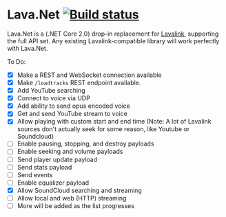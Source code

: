 # Lava.Net [![Build status](https://ci.appveyor.com/api/projects/status/q3v8ygegrjdx0fb7?svg=true)](https://ci.appveyor.com/project/WorkingRobot/lava-net)

Lava.Net is a (.NET Core 2.0) drop-in replacement for [Lavalink](https://github.com/Frederikam/Lavalink), supporting the full API set. Any existing Lavalink-compatible library will work perfectly with Lava.Net.

To Do:
 - [x] Make a REST and WebSocket connection available
 - [x] Make `/loadtracks` REST endpoint available.
 - [x] Add YouTube searching
 - [x] Connect to voice via UDP
 - [x] Add ability to send opus encoded voice
 - [x] Get and send YouTube stream to voice
 - [x] Allow playing with custom start and end time (Note: A lot of Lavalink sources don't actually seek for some reason, like Youtube or Soundcloud)
 - [ ] Enable pausing, stopping, and destroy payloads
 - [ ] Enable seeking and volume payloads
 - [ ] Send player update payload
 - [ ] Send stats payload
 - [ ] Send events
 - [ ] Enable equalizer payload
 - [x] Allow SoundCloud searching and streaming
 - [ ] Allow local and web (HTTP) streaming
 - [ ] More will be added as the list progresses
